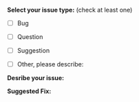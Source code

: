 <!-- ISSUE TEMPLATE -->
<!-- (Update "[ ]" to "[x]" to check a box) -->

**Select your issue type:** (check at least one)
- [ ] Bug
- [ ] Question
- [ ] Suggestion
- [ ] Other, please describe:


**Desribe your issue:**


**Suggested Fix:**

